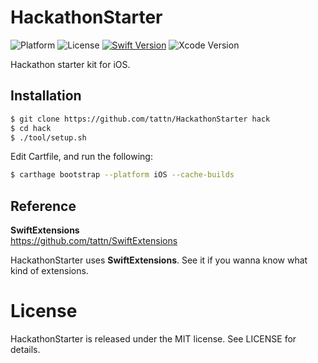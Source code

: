 HackathonStarter
===

![Platform](https://img.shields.io/badge/platform-iOS-yellow.svg)
![License](https://img.shields.io/badge/License-MIT-blue.svg)
[![Swift Version](https://img.shields.io/badge/Swift-4-F16D39.svg)](https://developer.apple.com/swift)
![Xcode Version](https://img.shields.io/badge/Xcode-10+-red.svg)

Hackathon starter kit for iOS.

## Installation

```bash
$ git clone https://github.com/tattn/HackathonStarter hack
$ cd hack
$ ./tool/setup.sh
```

Edit Cartfile, and run the following:

```bash
$ carthage bootstrap --platform iOS --cache-builds
```

## Reference

**SwiftExtensions**  
https://github.com/tattn/SwiftExtensions

HackathonStarter uses **SwiftExtensions**. See it if you wanna know what kind of extensions.


# License

HackathonStarter is released under the MIT license. See LICENSE for details.
